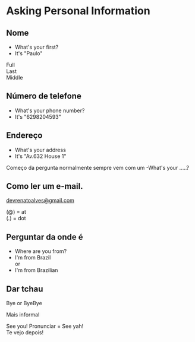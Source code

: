 # Asking Personal Information

## Nome

- What's your first?
- It's "Paulo"

Full\
Last \
Middle

## Número de telefone

- What's your phone number?
- It's "6298204593"

## Endereço

- What's your address
- It's "Av.632 House 1"

Começo da pergunta normalmente sempre vem com um 
-What's your .....?

## Como ler um e-mail.
 
devrenatoalves@gmail.com

(@) = at\
(.) = dot

## Perguntar da onde é

- Where are you from?
- I'm from Brazil\
or
- I'm from Brazilian

## Dar tchau

Bye or ByeBye

Mais informal

See you!
Pronunciar = See yah!\
Te vejo depois!